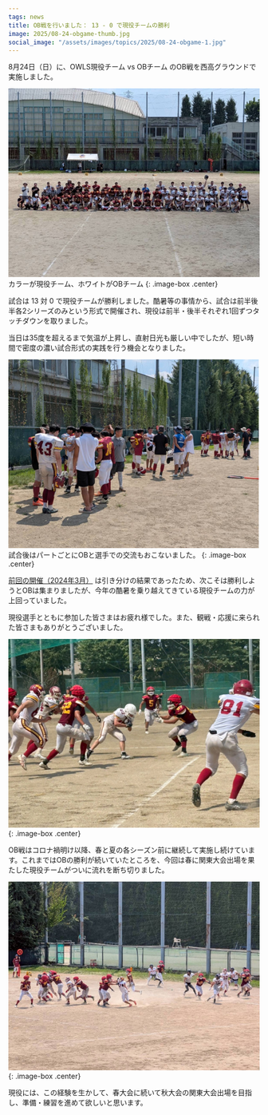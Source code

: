 ```yaml
---
tags: news
title: OB戦を行いました： 13 - 0 で現役チームの勝利
image: 2025/08-24-obgame-thumb.jpg
social_image: "/assets/images/topics/2025/08-24-obgame-1.jpg"
---
```


8月24日（日）に、OWLS現役チーム vs OBチーム のOB戦を西高グラウンドで実施しました。

![](/assets/images/topics/2025/08-24-obgame-1.jpg)
カラーが現役チーム、ホワイトがOBチーム
{: .image-box .center}

試合は 13 対 0 で現役チームが勝利しました。酷暑等の事情から、試合は前半後半各2シリーズのみという形式で開催され、現役は前半・後半それぞれ1回ずつタッチダウンを取りました。

当日は35度を超えるまで気温が上昇し、直射日光も厳しい中でしたが、短い時間で密度の濃い試合形式の実践を行う機会となりました。

![OB戦試合写真](/assets/images/topics/2025/08-24-obgame-2.jpg)
試合後はパートごとにOBと選手での交流もおこないました。
{: .image-box .center}

[前回の開催（2024年3月）](/topics/2025/03-25-ob-game.html) は引き分けの結果であったため、次こそは勝利しようとOBは集まりましたが、今年の酷暑を乗り越えてきている現役チームの力が上回っていました。

現役選手とともに参加した皆さまはお疲れ様でした。また、観戦・応援に来られた皆さまもありがとうございました。

![OB戦試合写真](/assets/images/topics/2025/08-24-obgame-3.jpg)
{: .image-box .center}

OB戦はコロナ禍明け以降、春と夏の各シーズン前に継続して実施し続けています。これまではOBの勝利が続いていたところを、今回は春に関東大会出場を果たした現役チームがついに流れを断ち切りました。

![OB戦試合写真](/assets/images/topics/2025/08-24-obgame-4.jpg)
{: .image-box .center}

現役には、この経験を生かして、春大会に続いて秋大会の関東大会出場を目指し、準備・練習を進めて欲しいと思います。
